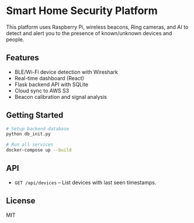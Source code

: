 # Smart Home Security Platform

This platform uses Raspberry Pi, wireless beacons, Ring cameras, and AI to detect and alert you to the presence of known/unknown devices and people.

## Features
- BLE/Wi-Fi device detection with Wireshark
- Real-time dashboard (React)
- Flask backend API with SQLite
- Cloud sync to AWS S3
- Beacon calibration and signal analysis

## Getting Started

```bash
# Setup backend database
python db_init.py

# Run all services
docker-compose up --build
```

## API
- `GET /api/devices` – List devices with last seen timestamps.

## License
MIT
